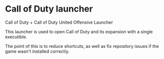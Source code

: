 # Call of Duty launcher
Call of Duty + Call of Duty United Offensive Launcher

This launcher is used to open Call of Duty and its expansion with a single executible.

The point of this is to reduce shortcuts, as well as fix repository issues if the game wasn't installed correctly.
